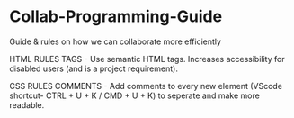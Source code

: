 # Collab-Programming-Guide
Guide &amp; rules on how we can collaborate more efficiently


HTML RULES
  TAGS
    - Use semantic HTML tags. Increases accessibility for disabled users (and is a project requirement).


CSS RULES
  COMMENTS
    - Add comments to every new element (VScode shortcut- CTRL + U + K / CMD + U + K) to seperate and make more readable.
